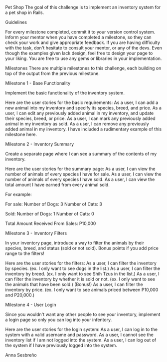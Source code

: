 Pet Shop
The goal of this challenge is to implement an inventory system for a pet shop in Rails.

Guidelines

For every milestone completed, commit it to your version control system.
Inform your mentor when you have completed a milestone, so they can check your work and give appropriate feedback.
If you are having difficulty with the task, don't hesitate to consult your mentor, or any of the devs.
Even though the examples given lack design, feel free to design your page to your liking.
You are free to use any gems or libraries in your implementation.

Milestones
There are multiple milestones to this challenge, each building on top of the output from the previous milestone.

Milestone 1 - Base Functionality

Implement the basic functionality of the inventory system.

Here are the user stories for the basic requirements:
As a user, I can add a new animal into my inventory and specify its species, breed, and price.
As a user, I can edit any previously added animal in my inventory, and update their species, breed, or price.
As a user, I can mark any previously added animal in my inventory as sold.
As a user, I can remove any previously added animal in my inventory.
I have included a rudimentary example of this milestone here.

Milestone 2 - Inventory Summary

Create a separate page where I can see a summary of the contents of my inventory.

Here are the user stories for the summary page:
As a user, I can view the number of animals of every species I have for sale.
As a user, I can view the number of animals of every species I have sold.
As a user, I can view the total amount I have earned from every animal sold.

For example:

For sale:
Number of Dogs: 3
Number of Cats: 3

Sold:
Number of Dogs: 1
Number of Cats: 0

Total Amount Received From Sales: P10,000

Milestone 3 - Inventory Filters

In your inventory page, introduce a way to filter the animals by their species, breed, and status (sold or not sold).
Bonus points if you add price range to the filters!

Here are the user stories for the filters:
As a user, I can filter the inventory by species. (ex. I only want to see dogs in the list.)
As a user, I can filter the inventory by breed. (ex. I only want to see Shih Tzus in the list.)
As a user, I can filter the inventory by whether it is sold or not. (ex. I only want to see the animals that have been sold.)
(Bonus!) As a user, I can filter the inventory by price. (ex. I only want to see animals priced between P10,000 and P20,000.)

Milestone 4 - User Login

Since you wouldn't want any other people to see your inventory, implement a login page so only you can log into your infentory.

Here are the user stories for the login system:
As a user, I can log in to the system with a valid username and password.
As a user, I cannot see the inventory list if I am not logged into the system.
As a user, I can log out of the system if I have previously logged into the system.

Anna Sesbreño
